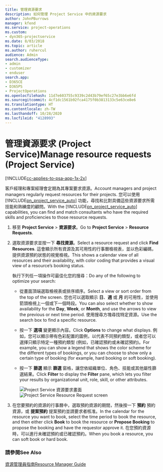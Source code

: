 ```yaml
---
title: 管理資源要求
description: 如何管理 Project Service 中的資源要求
author: JohnPBurrows
manager: kfend
ms.service: project-operations
ms.custom:
- dyn365-projectservice
ms.date: 8/03/2018
ms.topic: article
ms.author: ruhercul
audience: Admin
search.audienceType:
- admin
- customizer
- enduser
search.app:
- D365CE
- D365PS
- ProjectOperations
ms.openlocfilehash: 11d7e603755c9339c2d43b79ef65c27e3bb6e6fd
ms.sourcegitcommit: 4cf1dc1561b92fca4175f0b3813133c5e63ce8e6
ms.translationtype: HT
ms.contentlocale: zh-TW
ms.lasthandoff: 10/28/2020
ms.locfileid: "4128993"
---
```

# <a name="manage-resource-requests-project-service"></a><span data-ttu-id="b6868-103">管理資源要求 (Project Service)</span><span class="sxs-lookup"><span data-stu-id="b6868-103">Manage resource requests (Project Service)</span></span>

[!INCLUDE[cc-applies-to-psa-app-1x-2x](../includes/cc-applies-to-psa-app-1x-2x.md)]

<span data-ttu-id="b6868-104">客戶經理和專案經理會定期為其專案要求資源。</span><span class="sxs-lookup"><span data-stu-id="b6868-104">Account managers and project managers regularly request resources for their projects.</span></span> <span data-ttu-id="b6868-105">您可以使用 [!INCLUDE[pn_project_service_auto](../includes/pn-project-service-auto.md)] 功能，尋找和比對具備這些資源要求所需技能和熟練度的顧問。</span><span class="sxs-lookup"><span data-stu-id="b6868-105">With the [!INCLUDE[pn_project_service_auto](../includes/pn-project-service-auto.md)] capabilities, you can find and match consultants who have the required skills and proficiencies to those resource requests.</span></span>  
  
1. <span data-ttu-id="b6868-106">移至 **Project Service** > **資源要求**。</span><span class="sxs-lookup"><span data-stu-id="b6868-106">Go to **Project Service** > **Resource Requests**.</span></span>  
  
2. <span data-ttu-id="b6868-107">選取資源要求並按一下 **尋找資源**。</span><span class="sxs-lookup"><span data-stu-id="b6868-107">Select a resource request and click **Find Resources**.</span></span> <span data-ttu-id="b6868-108">這會顯示所有資源及其可用性的行事曆檢視表，並以色彩編碼，提供資源預約狀態的視覺檢視。</span><span class="sxs-lookup"><span data-stu-id="b6868-108">This shows a calendar view of all resources and their availability, with color coding that provides a visual view of a resource’s booking status.</span></span>  
  
    <span data-ttu-id="b6868-109">執行下列任一項操作可最佳化您的搜尋：</span><span class="sxs-lookup"><span data-stu-id="b6868-109">Do any of the following to optimize your search:</span></span>  
  
   -   <span data-ttu-id="b6868-110">從畫面頂端選取檢視表或排序順序。</span><span class="sxs-lookup"><span data-stu-id="b6868-110">Select a view or sort order from the top of the screen.</span></span> <span data-ttu-id="b6868-111">您也可以選取顯示 **日**、**週** 或 **月** 的可用性，並使用箭頭檢視上一個或下一個時段。</span><span class="sxs-lookup"><span data-stu-id="b6868-111">You can also select whether to show availability for the **Day**, **Week**, or **Month**, and use the arrows to view the previous or next time period.</span></span> <span data-ttu-id="b6868-112">使用搜尋方塊尋找特定資源。</span><span class="sxs-lookup"><span data-stu-id="b6868-112">Use the search box to find a specific resource.</span></span>  
  
   -   <span data-ttu-id="b6868-113">按一下 **選項** 變更顯示內容。</span><span class="sxs-lookup"><span data-stu-id="b6868-113">Click **Options** to change what displays.</span></span> <span data-ttu-id="b6868-114">例如，您可以顯示帶有色彩配置的圖例，以代表不同預約類型，或者您可以選擇只顯示特定一種預約類型 (例如，已確認預約或未確認預約)。</span><span class="sxs-lookup"><span data-stu-id="b6868-114">For example, you can show a legend that shows the color scheme for the different types of bookings, or you can choose to show only a certain type of booking (for example, hard booking or soft booking).</span></span>  
  
   -   <span data-ttu-id="b6868-115">按一下 **篩選** 顯示 **篩選** 窗格，讓您依組織單位、角色、技能或其他屬性篩選結果。</span><span class="sxs-lookup"><span data-stu-id="b6868-115">Click **Filter** to display the **Filter** pane, which lets you filter your results by organizational unit, role, skill, or other attributes.</span></span>  
  
       <span data-ttu-id="b6868-116">![Project Service 資源要求畫面](../psa/media/project-service-resource-request-screen.png "Project Service 資源要求畫面")</span><span class="sxs-lookup"><span data-stu-id="b6868-116">![Project Service Resource Request screen](../psa/media/project-service-resource-request-screen.png "Project Service Resource Request screen")</span></span>  
  
3. <span data-ttu-id="b6868-117">在您要預約的資源的行事曆中，選取預約資源的期間，然後按一下 **預約** 預約資源，或 **提案預約** 提案預約並請要求者核准。</span><span class="sxs-lookup"><span data-stu-id="b6868-117">In the calendar for the resource you want to book, select the time period to book the resource, and then either click **Book** to book the resource or **Propose Booking** to propose the booking and have the requestor approve it.</span></span> <span data-ttu-id="b6868-118">在您預約資源時，可以進行未確認預約或已確認預約。</span><span class="sxs-lookup"><span data-stu-id="b6868-118">When you book a resource, you can soft book or hard book.</span></span>  
  
### <a name="see-also"></a><span data-ttu-id="b6868-119">請參閱</span><span class="sxs-lookup"><span data-stu-id="b6868-119">See Also</span></span>  
 [<span data-ttu-id="b6868-120">資源管理員指南</span><span class="sxs-lookup"><span data-stu-id="b6868-120">Resource Manager Guide</span></span>](../psa/resource-manager-guide.md)
